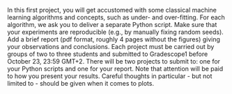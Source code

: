 
In this first project, you will get accustomed with some classical machine learning algorithms and concepts, such as under- and over-fitting. For each algorithm, we ask you to deliver a separate Python script. Make sure that your experiments are reproducible (e.g., by manually fixing random seeds). Add a brief report (pdf format, roughly 4 pages without the figures) giving your observations and conclusions. Each project must be carried out by groups of two to three students and submitted to Gradescope1 before October 23, 23:59 GMT+2. There will be two projects to submit to: one for your Python scripts and one for your report. Note that attention will be paid to how you present your results. Careful thoughts in particular - but not limited to - should be given when it comes to plots.
